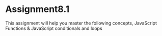 # Assignment8.1
This assignment will help you master the following concepts,  JavaScript Functions &amp; JavaScript conditionals and loops
